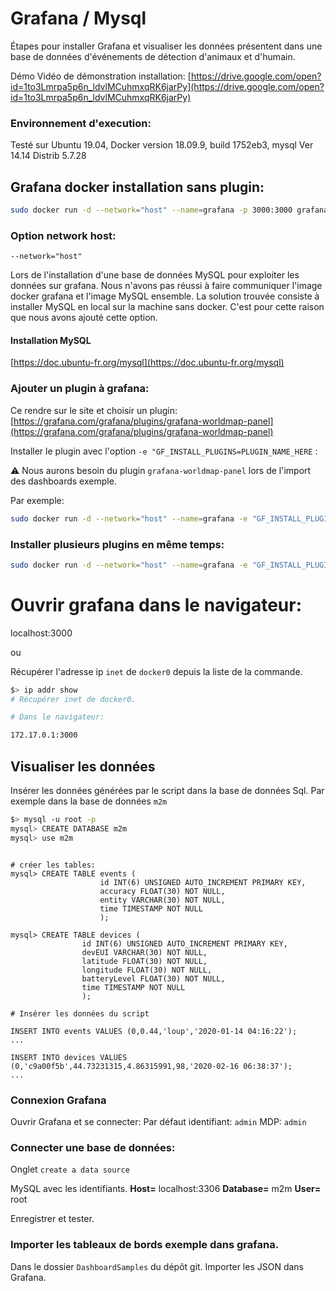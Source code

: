 # Grafana / Mysql
Étapes pour installer Grafana et visualiser les données présentent dans une base de données d'événements de détection d'animaux et d'humain.

Démo Vidéo de démonstration installation: [https://drive.google.com/open?id=1to3Lmrpa5p6n_ldvlMCuhmxqRK6jarPy](https://drive.google.com/open?id=1to3Lmrpa5p6n_ldvlMCuhmxqRK6jarPy) 

### Environnement d'execution:
Testé sur Ubuntu 19.04, 
Docker version 18.09.9, build 1752eb3, 
mysql  Ver 14.14 Distrib 5.7.28 

## Grafana docker installation sans plugin:

```bash
sudo docker run -d --network="host" --name=grafana -p 3000:3000 grafana/grafana
```

### Option network host:

`--network="host"`

Lors de l'installation d'une base de données MySQL pour exploiter les données sur grafana. Nous n'avons pas réussi à faire communiquer l'image docker grafana et l'image MySQL ensemble.
La solution trouvée consiste à installer MySQL en local sur la machine sans docker. C'est pour cette raison que nous avons ajouté cette option.

#### Installation MySQL

[https://doc.ubuntu-fr.org/mysql](https://doc.ubuntu-fr.org/mysql)

### Ajouter un plugin à grafana:
Ce rendre sur le site et choisir un plugin: 
[https://grafana.com/grafana/plugins/grafana-worldmap-panel](https://grafana.com/grafana/plugins/grafana-worldmap-panel)

Installer le plugin avec l'option `-e "GF_INSTALL_PLUGINS=PLUGIN_NAME_HERE` :

:warning: Nous aurons besoin du plugin `grafana-worldmap-panel` lors de l'import des dashboards exemple.

Par exemple:
```bash
sudo docker run -d --network="host" --name=grafana -e "GF_INSTALL_PLUGINS=grafana-worldmap-panel" grafana/grafana
```



### Installer plusieurs plugins en même temps:

```bash
sudo docker run -d --network="host" --name=grafana -e "GF_INSTALL_PLUGINS=pr0ps-trackmap-panel,alexandra-trackmap-panel,grafana-worldmap-panel" grafana/grafana
```

# Ouvrir grafana dans le navigateur:

localhost:3000

ou

Récupérer l'adresse ip `inet` de `docker0` depuis la liste de la commande.

```bash
$> ip addr show
# Récupérer inet de docker0.

# Dans le navigateur:

172.17.0.1:3000

```

## Visualiser les données

Insérer les données générées par le script dans la base de données Sql. 
Par exemple dans la base de données `m2m`

```bash
$> mysql -u root -p
mysql> CREATE DATABASE m2m
mysql> use m2m

```

``` mysql

# créer les tables:
mysql> CREATE TABLE events (
                    id INT(6) UNSIGNED AUTO_INCREMENT PRIMARY KEY,
                    accuracy FLOAT(30) NOT NULL,
                    entity VARCHAR(30) NOT NULL,
                    time TIMESTAMP NOT NULL
                    );

mysql> CREATE TABLE devices (
                id INT(6) UNSIGNED AUTO_INCREMENT PRIMARY KEY,
                devEUI VARCHAR(30) NOT NULL,
                latitude FLOAT(30) NOT NULL,
                longitude FLOAT(30) NOT NULL,
                batteryLevel FLOAT(30) NOT NULL,
                time TIMESTAMP NOT NULL
                );

# Insérer les données du script

INSERT INTO events VALUES (0,0.44,'loup','2020-01-14 04:16:22');
...

INSERT INTO devices VALUES (0,'c9a00f5b',44.73231315,4.86315991,98,'2020-02-16 06:38:37');
...

```


### Connexion Grafana
Ouvrir Grafana et se connecter:
Par défaut identifiant: `admin` MDP: `admin`

### Connecter une base de données:

Onglet `create a data source`

MySQL avec les identifiants.
**Host=** localhost:3306
**Database=** m2m
**User=** root

Enregistrer et tester.

### Importer les tableaux de bords exemple dans grafana.

Dans le dossier `DashboardSamples` du dépôt git. Importer les JSON dans Grafana.






